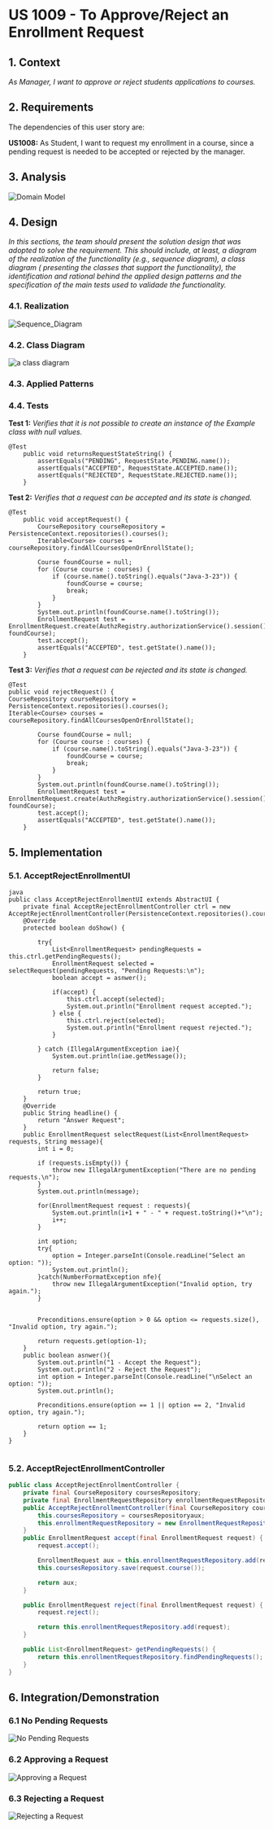 # US 1009 - To Approve/Reject an Enrollment Request

## 1. Context

*As Manager, I want to approve or reject students applications to courses.*

## 2. Requirements

The dependencies of this user story are:

**US1008:** As Student, I want to request my enrollment in a course, since a pending request is needed to be accepted or
rejected by the manager.

## 3. Analysis

![Domain Model](DM/DM.svg)

## 4. Design

*In this sections, the team should present the solution design that was adopted to solve the requirement. This should
include, at least, a diagram of the realization of the functionality (e.g., sequence diagram), a class diagram (
presenting the classes that support the functionality), the identification and rational behind the applied design
patterns and the specification of the main tests used to validade the functionality.*

### 4.1. Realization

![Sequence_Diagram](SD/SD.svg)

### 4.2. Class Diagram

![a class diagram](CD/CD.svg)

### 4.3. Applied Patterns

### 4.4. Tests

**Test 1:** *Verifies that it is not possible to create an instance of the Example class with null values.*

```
@Test
    public void returnsRequestStateString() {
        assertEquals("PENDING", RequestState.PENDING.name());
        assertEquals("ACCEPTED", RequestState.ACCEPTED.name());
        assertEquals("REJECTED", RequestState.REJECTED.name());
    }
````

**Test 2:** *Verifies that a request can be accepted and its state is changed.*
```
@Test
    public void acceptRequest() {
        CourseRepository courseRepository = PersistenceContext.repositories().courses();
        Iterable<Course> courses = courseRepository.findAllCoursesOpenOrEnrollState();

        Course foundCourse = null;
        for (Course course : courses) {
            if (course.name().toString().equals("Java-3-23")) {
                foundCourse = course;
                break;
            }
        }
        System.out.println(foundCourse.name().toString());
        EnrollmentRequest test = EnrollmentRequest.create(AuthzRegistry.authorizationService().session().get().authenticatedUser(), foundCourse);
        test.accept();
        assertEquals("ACCEPTED", test.getState().name());
    }
````

**Test 3:** *Verifies that a request can be rejected and its state is changed.*

````
@Test
public void rejectRequest() {
CourseRepository courseRepository = PersistenceContext.repositories().courses();
Iterable<Course> courses = courseRepository.findAllCoursesOpenOrEnrollState();

        Course foundCourse = null;
        for (Course course : courses) {
            if (course.name().toString().equals("Java-3-23")) {
                foundCourse = course;
                break;
            }
        }
        System.out.println(foundCourse.name().toString());
        EnrollmentRequest test = EnrollmentRequest.create(AuthzRegistry.authorizationService().session().get().authenticatedUser(), foundCourse);
        test.accept();
        assertEquals("ACCEPTED", test.getState().name());
    }
````
## 5. Implementation

### 5.1. AcceptRejectEnrollmentUI

```
java
public class AcceptRejectEnrollmentUI extends AbstractUI {
    private final AcceptRejectEnrollmentController ctrl = new AcceptRejectEnrollmentController(PersistenceContext.repositories().courses());
    @Override
    protected boolean doShow() {

        try{
            List<EnrollmentRequest> pendingRequests = this.ctrl.getPendingRequests();
            EnrollmentRequest selected = selectRequest(pendingRequests, "Pending Requests:\n");
            boolean accept = asnwer();

            if(accept) {
                this.ctrl.accept(selected);
                System.out.println("Enrollment request accepted.");
            } else {
                this.ctrl.reject(selected);
                System.out.println("Enrollment request rejected.");
            }

        } catch (IllegalArgumentException iae){
            System.out.println(iae.getMessage());

            return false;
        }

        return true;
    }
    @Override
    public String headline() {
        return "Answer Request";
    }
    public EnrollmentRequest selectRequest(List<EnrollmentRequest> requests, String message){
        int i = 0;
        
        if (requests.isEmpty()) {
            throw new IllegalArgumentException("There are no pending requests.\n");
        }
        System.out.println(message);

        for(EnrollmentRequest request : requests){
            System.out.println(i+1 + " - " + request.toString()+"\n");
            i++;
        }

        int option;
        try{
            option = Integer.parseInt(Console.readLine("Select an option: "));
            System.out.println();
        }catch(NumberFormatException nfe){
            throw new IllegalArgumentException("Invalid option, try again.");
        }


        Preconditions.ensure(option > 0 && option <= requests.size(), "Invalid option, try again.");

        return requests.get(option-1);
    }
    public boolean asnwer(){
        System.out.println("1 - Accept the Request");
        System.out.println("2 - Reject the Request");
        int option = Integer.parseInt(Console.readLine("\nSelect an option: "));
        System.out.println();

        Preconditions.ensure(option == 1 || option == 2, "Invalid option, try again.");

        return option == 1;
    }
}


```

### 5.2. AcceptRejectEnrollmentController

```java
public class AcceptRejectEnrollmentController {
    private final CourseRepository coursesRepository;
    private final EnrollmentRequestRepository enrollmentRequestRepository;
    public AcceptRejectEnrollmentController(final CourseRepository coursesRepositoryaux) {
        this.coursesRepository = coursesRepositoryaux;
        this.enrollmentRequestRepository = new EnrollmentRequestRepository();
    }
    public EnrollmentRequest accept(final EnrollmentRequest request) {
        request.accept();

        EnrollmentRequest aux = this.enrollmentRequestRepository.add(request);
        this.coursesRepository.save(request.course());

        return aux;
    }

    public EnrollmentRequest reject(final EnrollmentRequest request) {
        request.reject();

        return this.enrollmentRequestRepository.add(request);
    }

    public List<EnrollmentRequest> getPendingRequests() {
        return this.enrollmentRequestRepository.findPendingRequests();
    }
}
```

## 6. Integration/Demonstration

### 6.1 No Pending Requests
![No Pending Requests](img.png)

### 6.2 Approving a Request

![Approving a Request](img_1.png)

### 6.3 Rejecting a Request

![Rejecting a Request](img_2.png)